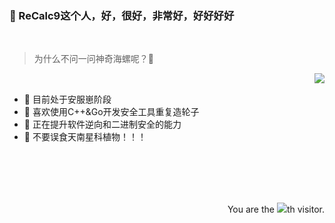 ### 🤡 ReCalc9这个人，好，很好，非常好，好好好好  

<!--
**recalc9/recalc9** is a ✨ _special_ ✨ repository because its `README.md` (this file) appears on your GitHub profile.
-->
<br/>

>为什么不问一问神奇海螺呢？🐚
<img align="right" src="https://github-readme-stats.vercel.app/api?username=recalc9&show_icons=true&title_color=428bed&icon_color=CE1D2D&text_color=718096&bg_color=ffffff" />
<br/>

- :office: 目前处于安服崽阶段
- :hammer: 喜欢使用C++&Go开发安全工具重复造轮子
- :rocket: 正在提升软件逆向和二进制安全的能力
- :no_entry_sign: 不要误食天南星科植物！！！

<br/><br/><br/><br/>

<div align="right">You are the <img src="https://profile-counter.glitch.me/recalc9/count.svg">th visitor.</div>
